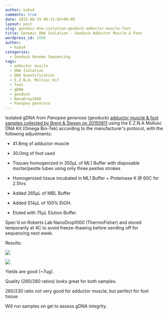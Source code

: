 ```yaml
---
author: kubu4
comments: true
date: 2015-08-29 00:15:02+00:00
layout: post
slug: genomic-dna-isolation-geoduck-adductor-muscle-foot
title: Genomic DNA Isolation - Geoduck Adductor Muscle & Foot
wordpress_id: 1556
author:
  - kubu4
categories:
  - Geoduck Genome Sequencing
tags:
  - adductor muscle
  - DNA Isolation
  - DNA Quantification
  - E.Z.N.A. Mollusc Kit
  - foot
  - gDNA
  - geoduck
  - NanoDrop1000
  - Panopea generosa
---
```


Isolated gDNA from _Panopea generosa_ (geoduck) [adductor muscle & foot samples collected by Brent & Steven on 20150811](http://onsnetwork.org/halfshell/2015/08/11/big-day-big-clam/) using the E.Z.N.A Mollusc DNA Kit (Omega Bio-Tek) according to the manufacturer's protocol, with the following adjustments:




    
  * 41.8mg of adductor muscle

    
  * 30.0mg of foot used

    
  * Tissues homogenized in 350μL of ML1 Buffer with disposable mortar/pestle tubes using only three pestles strokes

    
  * Homogenized tissue incubated in ML1 Buffer + Proteinase K @ 60C for 2.5hrs

    
  * Added 265μL of MBL Buffer

    
  * Added 514μL of 100% EtOH.

    
  * Eluted with 75μL Elution Buffer.



Spec'd on Roberts Lab NanoDrop1000 (ThermoFisher) and stored temporarily at 4C to avoid freeze-thawing before sending off for sequencing next week.



Results:



[![](http://eagle.fish.washington.edu/Arabidopsis/20150828_geoduck_gDNA_ODs.JPG)](http://eagle.fish.washington.edu/Arabidopsis/20150828_geoduck_gDNA_ODs.JPG)



[![](http://eagle.fish.washington.edu/Arabidopsis/20150828_geoduck_gDNA_plots.JPG)](http://eagle.fish.washington.edu/Arabidopsis/20150828_geoduck_gDNA_plots.JPG)



Yields are good (~7ug).

Quality (260/280 ratios) looks great for both samples.

260/230 ratio not very good for adductor muscle, but perfect for foot tissue.

Will run samples on gel to assess gDNA integrity.


